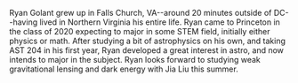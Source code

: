 Ryan Golant grew up in Falls Church, VA--around 20 minutes outside of DC--having lived in Northern Virginia his entire life. Ryan came to Princeton in the class of 2020 expecting to major in some STEM field, initially either physics or math. After studying a bit of astrophysics on his own, and taking AST 204 in his first year, Ryan developed a great interest in astro, and now intends to major in the subject. Ryan looks forward to studying weak gravitational lensing and dark energy with Jia Liu this summer.
